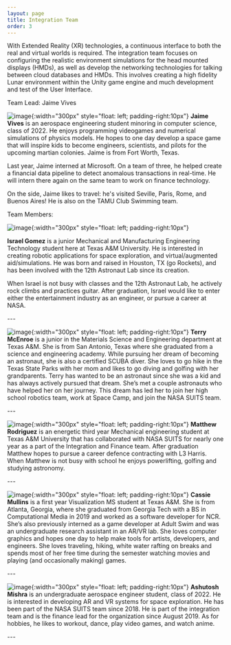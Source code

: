 ```yaml
---
layout: page
title: Integration Team
order: 3
---
```


With Extended Reality (XR) technologies, a continuous interface to both the real and virtual worlds is required. The integration team focuses on configuring the realistic environment simulations for the head mounted displays (HMDs), as well as develop the networking technologies for talking between cloud databases and HMDs. This involves creating a high fidelity Lunar environment within the Unity game engine and much development and test of the User Interface.

Team Lead: Jaime Vives

![image](/assets/images/JaimeVives.jpg){:width="300px" style="float: left; padding-right:10px"}
**Jaime Vives** is an aerospace engineering student minoring in computer science, class of 2022.  He enjoys programming videogames and numerical simulations of physics models. He hopes to one day develop a space game that will inspire kids to become engineers, scientists, and pilots for the upcoming martian colonies. Jaime is from Fort Worth, Texas.

Last year, Jaime interned at Microsoft. On a team of three, he helped create a financial data pipeline to detect anomalous transactions in real-time. He will intern there again on the same team to work on finance technology.

On the side, Jaime likes to travel: he's visited Seville, Paris, Rome, and Buenos Aires! He is also on the TAMU Club Swimming team.


Team Members:

![image](/assets/images/IsraelGomez.PNG){:width="300px" style="float: left; padding-right:10px"}

**Israel Gomez** is a junior Mechanical and Manufacturing Engineering Technology student here at Texas A&M University. He is interested in creating robotic applications for space exploration, and virtual/augmented aid/simulations. He was born and raised in Houston, TX (go Rockets), and has been involved with the 12th Astronaut Lab since its creation.

When Israel is not busy with classes and the 12th Astronaut Lab, he actively rock climbs and practices guitar. After graduation, Israel would like to enter either the entertainment industry as an engineer, or pursue a career at NASA.

<span style="display:block" class="note"> --- </span>




![image](/assets/images/TerryMcEnroe.JPG){:width="300px" style="float: left; padding-right:10px"}
**Terry McEnroe** is a junior in the Materials Science and Engineering department at Texas A&M. She is from San Antonio, Texas where she graduated from a science and engineering academy. While pursuing her dream of becoming an astronaut, she is also a certified SCUBA diver. She loves to go hike in the Texas State Parks with her mom and likes to go diving and golfing with her grandparents. 
Terry has wanted to be an astronaut since she was a kid and has always actively pursued that dream. She’s met a couple astronauts who have helped her on her journey. This dream has led her to join her high school robotics team, work at Space Camp, and join the NASA SUITS team.

<span style="display:block" class="note"> --- </span>




![image](/assets/images/Rodriguez_Matthew_Pic2.jpg){:width="300px" style="float: left; padding-right:10px"}
**Matthew Rodriguez** is an energetic third year Mechanical engineering student at Texas A&M University that has collaborated with NASA SUITS for nearly one year as a part of the Integration and Finance team. After graduation Matthew hopes to pursue a career defence contracting with L3 Harris. When Matthew is not busy with school he enjoys  powerlifting, golfing and studying astronomy.

<span style="display:block" class="note"> --- </span>




![image](/assets/images/CassieMullins.jpg){:width="300px" style="float: left; padding-right:10px"}
**Cassie Mullins** is a first year Visualization MS student at Texas A&M. She is from Atlanta, Georgia, where she graduated from Georgia Tech with a BS in Computational Media in 2019 and worked as a software developer for NCR. She’s also previously interned as a game developer at Adult Swim and was an undergraduate research assistant in an AR/VR lab. She loves computer graphics and hopes one day to help make tools for artists, developers, and engineers. She loves traveling, hiking, white water rafting on breaks and spends most of her free time during the semester watching movies and playing (and occasionally making) games.

<span style="display:block" class="note"> --- </span>



![image](/assets/images/AshuMishra.png){:width="300px" style="float: left; padding-right:10px"}
**Ashutosh Mishra** is an undergraduate aerospace engineer student, class of 2022. He is interested in developing AR and VR systems for space exploration. He has been part of the NASA SUITS team since 2018. He is part of the integration team and is the finance lead for the organization since August 2019.
As for hobbies, he likes to workout, dance, play video games, and watch anime.

<span style="display:block" class="note"> --- </span>


